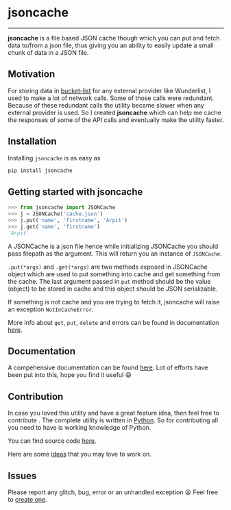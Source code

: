 # jsoncache
---

**jsoncache** is a file based JSON cache though which you can put and fetch
data to/from a json file, thus giving you an ability to easily update a small
chunk of data in a JSON file.

## Motivation
For storing data in [bucket-list](https://github.com/arpitbbhayani/bucket-list)
for any external provider like Wunderlist, I used to make a lot of network
calls. Some of those calls were redundant. Because of these redundant calls
the utility became slower when any external provider is used. So I created
**jsoncache** which can help me cache the responses of some of the API calls
and eventually make the utility faster.

## Installation
Installing `jsoncache` is as easy as

```bash
pip install jsoncache
```

## Getting started with jsoncache

```python
>>> from jsoncache import JSONCache
>>> j = JSONCache('cache.json')
>>> j.put('name', 'firstname', 'Arpit')
>>> j.get('name', 'firstname')
'Arpit'
```

A JSONCache is a json file hence while initializing JSONCache you should pass
filepath as the argument. This will return you an instance of `JSONCache`.

`.put(*args)` and `.get(*args)` are two methods exposed in JSONCache object
which are used to put something into cache and get something from the cache.
The last argument passed in `put` method should be the value (object) to be
stored in cache and this object should be JSON serializable.

If something is not cache and you are trying to fetch it, jsoncache will raise
an exception `NotInCacheError`.

More info about `get`, `put`, `delete` and errors can be found in documentation [here](../../wiki).

## Documentation
A compehensive documentation can be found [here](../../wiki).
Lot of efforts have been put into this, hope you find it useful :smile:

## Contribution
In case you loved this utility and have a great feature idea, then feel free to contribute . The complete utility is written in [Python](https://docs.python.org/). So for contributing all you need to have is working knowledge of Python.

You can find source code [here](https://github.com/arpitbbhayani/jsoncache).

Here are some [ideas](../../wiki/Future-Features) that you may love to work on.

## Issues
Please report any glitch, bug, error or an unhandled exception :frowning: Feel free to [create one](../../issues/new).
